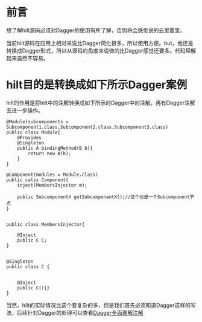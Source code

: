 # 前言 #

想了解hilt源码必须对Dagger的使用有所了解，否则将会感觉说的云里雾里。

当前hilt源码在应用上相对来说比Dagger简化很多，所以使用方便。but，他还是转换成Dagger形式，所以从源码的角度来说做的比Dagger感觉还要多。代码理解起来自然不容易。

# hilt目的是转换成如下所示Dagger案例 #

hilt的作用是将hilt中的注解转换成如下所示的Dagger中的注解。再有Dagger注解去进一步操作。

	@Module(subcomponents = Subcomponent1.class,Subcomponent2.class,Subcomponent3.class)
	public class Module{
		@Provides
		@Singleton
		public A bindingMethod(B b){
			return new A(b);
		}
	}
	
	@Component(modules = Module.class)
	public calss Component{
		inject(MembersInjector m);
	
		public SubcomponentX getSubcomponentX();//这个也是一个Subcomponent节点
	}
	
	
	public class MembersInjector{
		
		@Inject
		public C C;
	}
	
	
	@Singleton
	public class C {
		
	
		@Inject
		public C(){}
	}	

当然，hilt的实际情况比这个要复杂的多，但是我们首先必须知道Dagger这样的写法，后续针对Dagger的处理可以查看[Dagger全面理解注解](https://github.com/hellogaod/DaggerCodeParse-2.38.1base/tree/master/Dagger%E5%9F%BA%E4%BA%8E2.38.1%E6%BA%90%E7%A0%81%E7%90%86%E8%A7%A3%E6%B3%A8%E8%A7%A3)



